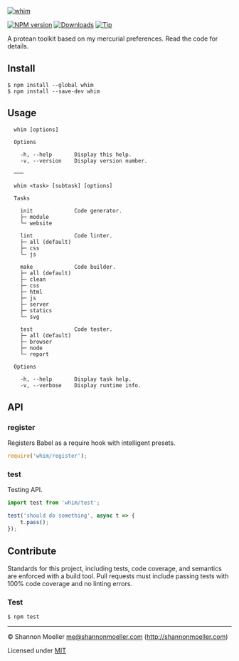 [![whim](https://cdn.rawgit.com/shannonmoeller/whim/27a17fd/media/logo.svg)](https://github.com/shannonmoeller/whim#readme)

[![NPM version][npm-img]][npm-url] [![Downloads][downloads-img]][npm-url] [![Tip][tip-img]][tip-url]

A protean toolkit based on my mercurial preferences. Read the code for details.

## Install

    $ npm install --global whim
    $ npm install --save-dev whim

## Usage

```
  whim [options]

  Options

    -h, --help       Display this help.
    -v, --version    Display version number.

  ───

  whim <task> [subtask] [options]

  Tasks

    init             Code generator.
    ├─ module
    └─ website

    lint             Code linter.
    ├─ all (default)
    ├─ css
    └─ js

    make             Code builder.
    ├─ all (default)
    ├─ clean
    ├─ css
    ├─ html
    ├─ js
    ├─ server
    ├─ statics
    └─ svg

    test             Code tester.
    ├─ all (default)
    ├─ browser
    ├─ node
    └─ report

  Options

    -h, --help       Display task help.
    -v, --verbose    Display runtime info.
```

## API

### register

Registers Babel as a require hook with intelligent presets.

```js
require('whim/register');
```

### test

Testing API.

```js
import test from 'whim/test';

test('should do something', async t => {
    t.pass();
});
```

## Contribute

Standards for this project, including tests, code coverage, and semantics are enforced with a build tool. Pull requests must include passing tests with 100% code coverage and no linting errors.

### Test

    $ npm test

----

© Shannon Moeller <me@shannonmoeller.com> (http://shannonmoeller.com)

Licensed under [MIT](http://shannonmoeller.com/mit.txt)

[tip-img]:    https://img.shields.io/badge/tip-jar-yellow.svg?style=flat-square
[tip-url]:    https://www.amazon.com/gp/registry/wishlist/1VQM9ID04YPC5?sort=universal-price
[downloads-img]: http://img.shields.io/npm/dm/whim.svg?style=flat-square
[npm-img]:       http://img.shields.io/npm/v/whim.svg?style=flat-square
[npm-url]:       https://npmjs.org/package/whim
